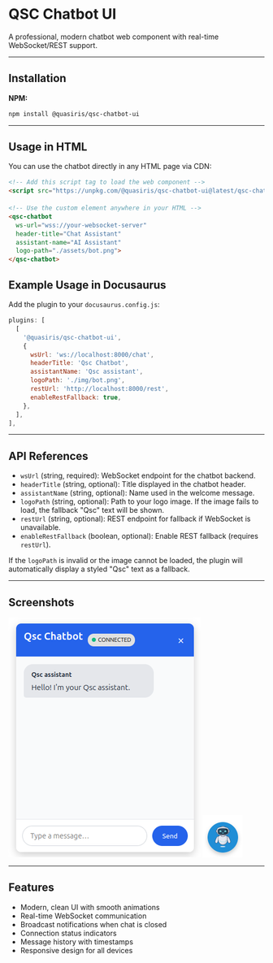 # QSC Chatbot UI

A professional, modern chatbot web component with real-time WebSocket/REST support.

---

## Installation

**NPM:**
```sh
npm install @quasiris/qsc-chatbot-ui
```

---

## Usage in HTML

You can use the chatbot directly in any HTML page via CDN:

```html
<!-- Add this script tag to load the web component -->
<script src="https://unpkg.com/@quasiris/qsc-chatbot-ui@latest/qsc-chatbot.js"></script>

<!-- Use the custom element anywhere in your HTML -->
<qsc-chatbot
  ws-url="wss://your-websocket-server"
  header-title="Chat Assistant"
  assistant-name="AI Assistant"
  logo-path="./assets/bot.png">
</qsc-chatbot>
```
## Example Usage in Docusaurus

Add the plugin to your `docusaurus.config.js`:

```js
plugins: [
  [
    '@quasiris/qsc-chatbot-ui',
    {
      wsUrl: 'ws://localhost:8000/chat', 
      headerTitle: 'Qsc Chatbot',        
      assistantName: 'Qsc assistant',    
      logoPath: './img/bot.png',        
      restUrl: 'http://localhost:8000/rest', 
      enableRestFallback: true,             
    },
  ],
],
```
---
## API References

- `wsUrl` (string, required): WebSocket endpoint for the chatbot backend.
- `headerTitle` (string, optional): Title displayed in the chatbot header.
- `assistantName` (string, optional): Name used in the welcome message.
- `logoPath` (string, optional): Path to your logo image. If the image fails to load, the fallback "Qsc" text will be shown.
- `restUrl` (string, optional): REST endpoint for fallback if WebSocket is unavailable.
- `enableRestFallback` (boolean, optional): Enable REST fallback (requires `restUrl`).

If the `logoPath` is invalid or the image cannot be loaded, the plugin will automatically display a styled "Qsc" text as a fallback.

---

## Screenshots
![QSC Chatbot UI](https://github.com/quasiris/qsc-chatbot-ui/raw/main/assets/QscChatBot.png)
![QSC Chatbot UI 01](https://github.com/quasiris/qsc-chatbot-ui/raw/main/assets/QscChatBot01.png)

---

## Features

- Modern, clean UI with smooth animations
- Real-time WebSocket communication
- Broadcast notifications when chat is closed
- Connection status indicators
- Message history with timestamps
- Responsive design for all devices



